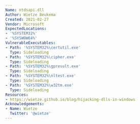 ```yaml
---
Name: ntdsapi.dll
Author: Wietze Beukema
Created: 2021-02-27
Vendor: Microsoft
ExpectedLocations:
- '%SYSTEM32%'
- '%SYSWOW64%'
VulnerableExecutables:
- Path: '%SYSTEM32%\certutil.exe'
  Type: Sideloading
- Path: '%SYSTEM32%\cipher.exe'
  Type: Sideloading
- Path: '%SYSTEM32%\gpresult.exe'
  Type: Sideloading
- Path: '%SYSTEM32%\nltest.exe'
  Type: Sideloading
- Path: '%SYSTEM32%\w32tm.exe'
  Type: Sideloading
Resources:
- https://wietze.github.io/blog/hijacking-dlls-in-windows
Acknowledgements:
- Name: Wietze
  Twitter: '@wietze'
---
```



